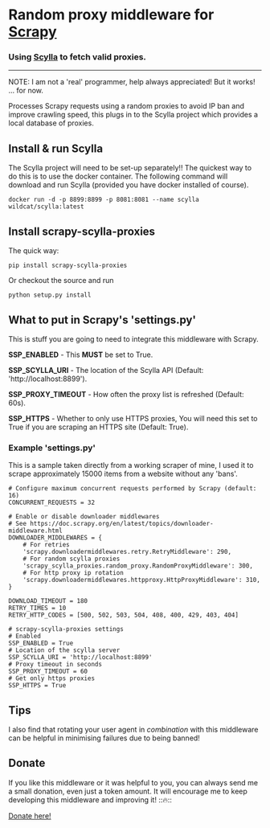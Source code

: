 # Random proxy middleware for [Scrapy](http://scrapy.org/)

### Using [Scylla](https://github.com/imWildCat/scylla) to fetch valid proxies.

<hr>

NOTE: I am not a 'real' programmer, help always appreciated! But it works! ... for now.

Processes Scrapy requests using a random proxies to avoid IP ban and
improve crawling speed, this plugs in to the Scylla project which provides a local database of proxies.

## Install & run Scylla

The Scylla project will need to be set-up separately!! The quickest way to do this is to use the docker container. The following command will download and run Scylla (provided you have docker installed of course).

    docker run -d -p 8899:8899 -p 8081:8081 --name scylla wildcat/scylla:latest

## Install scrapy-scylla-proxies

The quick way:

    pip install scrapy-scylla-proxies

Or checkout the source and run

    python setup.py install

## What to put in Scrapy's 'settings.py'

This is stuff you are going to need to integrate this middleware with Scrapy.

**SSP_ENABLED** - This **MUST** be set to True.

**SSP_SCYLLA_URI** - The location of the Scylla API (Default: 'http://localhost:8899').

**SSP_PROXY_TIMEOUT** - How often the proxy list is refreshed (Default: 60s).

**SSP_HTTPS** - Whether to only use HTTPS proxies, You will need this set to True if you are scraping an HTTPS site (Default: True).

### Example 'settings.py'

This is a sample taken directly from a working scraper of mine, I used it to scrape approximately 15000 items from a website without any 'bans'.

    # Configure maximum concurrent requests performed by Scrapy (default: 16)
    CONCURRENT_REQUESTS = 32

    # Enable or disable downloader middlewares
    # See https://doc.scrapy.org/en/latest/topics/downloader-middleware.html
    DOWNLOADER_MIDDLEWARES = {
        # For retries
        'scrapy.downloadermiddlewares.retry.RetryMiddleware': 290,
        # For random scylla proxies
        'scrapy_scylla_proxies.random_proxy.RandomProxyMiddleware': 300,
        # For http proxy ip rotation
        'scrapy.downloadermiddlewares.httpproxy.HttpProxyMiddleware': 310,
    }

    DOWNLOAD_TIMEOUT = 180
    RETRY_TIMES = 10
    RETRY_HTTP_CODES = [500, 502, 503, 504, 408, 400, 429, 403, 404]

    # scrapy-scylla-proxies settings
    # Enabled
    SSP_ENABLED = True
    # Location of the scylla server
    SSP_SCYLLA_URI = 'http://localhost:8899'
    # Proxy timeout in seconds
    SSP_PROXY_TIMEOUT = 60
    # Get only https proxies
    SSP_HTTPS = True

## Tips

I also find that rotating your user agent in _combination_ with this middleware can be helpful in minimising failures due to being banned!

## Donate

If you like this middleware or it was helpful to you, you can always send me a small donation, even just a token amount. It will encourage me to keep developing this middleware and improving it! :::fire:::

[Donate here!](https://www.paypal.me/kevinglasson)
